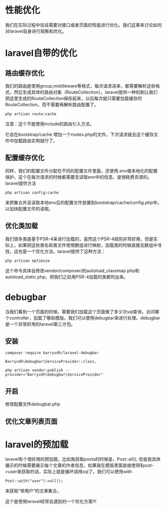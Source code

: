 # 性能优化

我们在实际过程中往往需要对接口或者页面的性能进行优化。我们这章来讨论如何对laravel自身进行观察和优化。

# laravel自带的优化

## 路由缓存优化

我们的路由是使用group,middleware等格式，每次请求进来，都需要解析这些格式，然后生成具体的路由对象（RouteCollection）。laravel提供一种机制让我们把这里生成的RouteCollection保存起来，以后每次就只需要加载缓存的RouteCollection，而不需要再解析路由配置了。

```
php artisan route:cache
```

注意：这个不能使用include的路由引入方法。

它会在bootstrap/cache 增加一个routes.php的文件。下次请求就去这个缓存文件中加载路由实例就行了。

## 配置缓存优化

同样，我们的配置文件分配在不同的配置文件里面，还使用.env做本地化的配置保护，这个在每次请求的时候都需要去读取env中的信息。是很耗费资源的。laravel提供方法
```
php artisan config:cache
```

来把集合并且读取本地env后的配置文件放置到bootstrap/cache/config.php中。以加快配置文件的读取。

## 优化类加载

我们很多类是基于PSR-4来进行加载的，虽然这个PSR-4规则非常好用，但是实际上，如果把这些类名和类文件使用数组进行映射，加载类的时候直接去数组中寻找，这也是一个优化方法。laravel提供了这种方法：

```
php artisan optimize
```

这个命令具体会修改vendor/composer/的autoload_classmap.php和autoload_static.php。把我们之前用PSR-4加载的类都列出来。

# debugbar

当我们看到一个页面的时候，需要我们加载这个页面做了多少次sql查询，访问哪个controller，加载了哪些模版。我们可以使用debugbar来进行处理。debugbar 是一个非常好用的laravel第三方包。

## 安装

```
composer require barryvdh/laravel-debugbar

Barryvdh\Debugbar\ServiceProvider::class,

php artisan vendor:publish --provider="Barryvdh\Debugbar\ServiceProvider"
```

## 开启

修改配置文件debugbar.php

## 优化文章列表页面

# laravel的预加载

laravel有个很好用的预加载，比如我获取posts的时候是，Post::all(); 但是我具体展示的时候需要展示每个文章的作者信息，如果我在模版里面直接使用$post->user来获取的话，实际上就是循环调用sql了。我们可以使用with

```
Post::with("user")->all();
```

来获取“带用户”的文章集合。

这个是使用laravel经常会遇到的一个优化方案!!!
